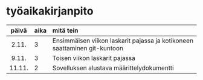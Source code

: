 # työaikakirjanpito

| päivä | aika | mitä tein  |
| :----:|:-----| :-----|
| 2.11. | 3    | Ensimmäisen viikon laskarit pajassa ja kotikoneen saattaminen git-kuntoon |
| 9.11. | 3    | Toisen viikon laskarit pajassa |
| 11.11. | 2    | Sovelluksen alustava määrittelydokumentti |
